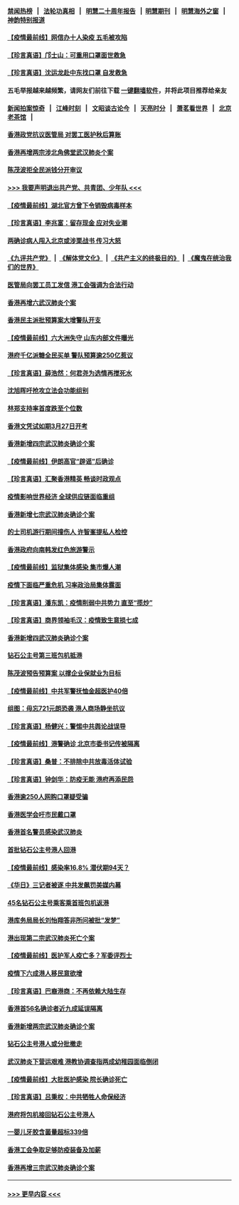 #### [禁闻热榜](热点新闻.md?=0)  &nbsp;&nbsp;|&nbsp;&nbsp; [法轮功真相](https://github.com/gfw-breaker/truth/blob/master/README.md?=0) &nbsp;&nbsp;|&nbsp;&nbsp; [明慧二十周年报告](https://github.com/gfw-breaker/mh-reports/blob/master/README.md?=0) &nbsp;&nbsp;|&nbsp;&nbsp;[明慧期刊](https://github.com/gfw-breaker/mh-qikan) &nbsp;&nbsp;|&nbsp;&nbsp; [明慧海外之窗](https://github.com/gfw-breaker/mh-news/blob/master/README.md?=0) &nbsp;&nbsp;|&nbsp;&nbsp; [神韵特别报道](https://github.com/gfw-breaker/mh-news/blob/master/shenyun.md?=0)
#### [【疫情最前线】网信办十人染疫 五毛被攻陷](../pages/nsc415/n11903757.md?t=02291232) 
#### [【珍言真语】邝士山：可重用口罩面世救急](../pages/nsc415/n11903875.md?t=02291232) 
#### [【珍言真语】沈运龙赴中东找口罩 自发救急](../pages/nsc415/n11903291.md?t=02291232) 
#### 五毛举报越来越频繁，请网友们前往下载 [一键翻墙软件](https://github.com/gfw-breaker/ssr-accounts)，并将此项目推荐给亲友
#### [新闻拍案惊奇](https://github.com/gfw-breaker/banned-news/blob/master/pages/link4.md) &nbsp;&nbsp;|&nbsp;&nbsp; [江峰时刻](https://github.com/gfw-breaker/banned-news/blob/master/pages/link4.md) &nbsp;&nbsp;|&nbsp;&nbsp; [文昭谈古论今](https://github.com/gfw-breaker/banned-news/blob/master/pages/link4.md) &nbsp;&nbsp;|&nbsp;&nbsp; [天亮时分](https://github.com/gfw-breaker/banned-news/blob/master/pages/link4.md) &nbsp;&nbsp;|&nbsp;&nbsp; [萧茗看世界](https://github.com/gfw-breaker/banned-news/blob/master/pages/link4.md) &nbsp;&nbsp;|&nbsp;&nbsp; [北京老茶馆](https://github.com/gfw-breaker/banned-news/blob/master/pages/link4.md) &nbsp;&nbsp;|&nbsp;&nbsp; 
#### [香港政党抗议医管局 对罢工医护秋后算账](../pages/nsc415/n11901746.md?t=02291232) 
#### [香港再增两宗涉北角佛堂武汉肺炎个案](../pages/nsc415/n11901737.md?t=02291232) 
#### [陈茂波拒全民派钱分开审议](../pages/nsc415/n11901672.md?t=02291232) 
#### [>>> 我要声明退出共产党、共青团、少年队 <<<](https://github.com/begood0513/goodnews/blob/master/quit/letter.md) 
#### [【疫情最前线】湖北官方曾下令销毁病毒样本](../pages/nsc415/n11901518.md?t=02291232) 
#### [【珍言真语】李兆富：留存现金 应对失业潮](../pages/nsc415/n11901448.md?t=02291232) 
#### [两确诊病人闯入北京或涉栗战书 传习大怒](../pages/nsc415/n11901180.md?t=02291232) 
#### [《九评共产党》](https://github.com/begood0513/9ping.md/blob/master/README.md) &nbsp;|&nbsp; [《解体党文化》](../../../../jtdwh.md/blob/master/README.md)  &nbsp;|&nbsp; [《共产主义的终极目的》](../../../../gczydzjmd.md/blob/master/README.md) &nbsp;|&nbsp; [《魔鬼在统治我们的世界》](../../../../mgztzwmdsj.md/blob/master/README.md) 
#### [医管局向罢工员工发信 港工会强调为合法行动](../pages/nsc415/n11898870.md?t=02291232) 
#### [香港再增六武汉肺炎个案](../pages/nsc415/n11898843.md?t=02291232) 
#### [香港民主派批预算案大增警队开支](../pages/nsc415/n11898813.md?t=02291232) 
#### [【疫情最前线】六大洲失守 山东内部文件曝光](../pages/nsc415/n11898455.md?t=02291232) 
#### [港府千亿派糖全民买单 警队预算逾250亿惹议](../pages/nsc415/n11898608.md?t=02291232) 
#### [【珍言真语】薛浩然：何君尧为选情再搅死水](../pages/nsc415/n11898269.md?t=02291232) 
#### [沈旭晖吁抢攻立法会功能组别](../pages/nsc415/n11896084.md?t=02291232) 
#### [林郑支持率首度跌至个位数](../pages/nsc415/n11896058.md?t=02291232) 
#### [香港文凭试如期3月27日开考](../pages/nsc415/n11896055.md?t=02291232) 
#### [香港新增四宗武汉肺炎确诊个案](../pages/nsc415/n11896040.md?t=02291232) 
#### [【疫情最前线】伊朗高官“辟谣”后确诊](../pages/nsc415/n11895902.md?t=02291232) 
#### [【珍言真语】汇聚香港精英 畅谈时政观点](../pages/nsc415/n11895733.md?t=02291232) 
#### [疫情影响世界经济 全球供应链面临重组](../pages/nsc415/n11895634.md?t=02291232) 
#### [香港新增七宗武汉肺炎确诊个案](../pages/nsc415/n11893498.md?t=02291232) 
#### [的士司机游行期间撞伤人 许智峯提私人检控](../pages/nsc415/n11893483.md?t=02291232) 
#### [香港政府向南韩发红色旅游警示](../pages/nsc415/n11893398.md?t=02291232) 
#### [【疫情最前线】监狱集体感染 集市爆人潮](../pages/nsc415/n11893181.md?t=02291232) 
#### [疫情下面临严重危机  习率政治局集体露面](../pages/nsc415/n11893305.md?t=02291232) 
#### [【珍言真语】潘东凯：疫情削弱中共势力 直至“揽炒”](../pages/nsc415/n11892866.md?t=02291232) 
#### [【珍言真语】商界领袖毛汉：疫情致生意损七成](../pages/nsc415/n11890348.md?t=02291232) 
#### [香港新增四武汉肺炎确诊个案](../pages/nsc415/n11890610.md?t=02291232) 
#### [钻石公主号第三班包机抵港](../pages/nsc415/n11890645.md?t=02291232) 
#### [陈茂波预告预算案 以撑企业保就业为目标](../pages/nsc415/n11890574.md?t=02291232) 
#### [【疫情最前线】中共军警抚恤金超医护40倍](../pages/nsc415/n11890458.md?t=02291232) 
#### [组图：毋忘721元朗恐袭 港人商场静坐抗议](../pages/nsc415/n11876882.md?t=02291232) 
#### [【珍言真语】杨健兴：警惕中共舆论战误导](../pages/nsc415/n11888131.md?t=02291232) 
#### [【疫情最前线】港警确诊 北京市委书记传被隔离](../pages/nsc415/n11886872.md?t=02291232) 
#### [【珍言真语】桑普：不排除中共放毒活体试验](../pages/nsc415/n11886832.md?t=02291232) 
#### [【珍言真语】钟剑华：防疫无能 港府再添民怨](../pages/nsc415/n11884504.md?t=02291232) 
#### [香港逾250人网购口罩疑受骗](../pages/nsc415/n11884388.md?t=02291232) 
#### [香港医学会吁市民戴口罩](../pages/nsc415/n11884367.md?t=02291232) 
#### [香港首名警员感染武汉肺炎](../pages/nsc415/n11884357.md?t=02291232) 
#### [首批钻石公主号港人回港](../pages/nsc415/n11884333.md?t=02291232) 
#### [【疫情最前线】感染率16.8% 潜伏期94天？](../pages/nsc415/n11884256.md?t=02291232) 
#### [《华日》三记者被逐 中共发飙罚美媒内幕](../pages/nsc415/n11884184.md?t=02291232) 
#### [45名钻石公主号乘客乘首班包机返港](../pages/nsc415/n11881770.md?t=02291232) 
#### [港库务局局长刘怡翔答非所问被批“发梦”](../pages/nsc415/n11881752.md?t=02291232) 
#### [港出现第二宗武汉肺炎死亡个案](../pages/nsc415/n11881736.md?t=02291232) 
#### [【疫情最前线】医护军人疫亡多？军委评烈士](../pages/nsc415/n11881655.md?t=02291232) 
#### [疫情下六成港人移民意欲增](../pages/nsc415/n11881699.md?t=02291232) 
#### [【珍言真语】巴裔港商：不再依赖大陆生存](../pages/nsc415/n11881126.md?t=02291232) 
#### [香港首56名确诊者近九成延误隔离](../pages/nsc415/n11879079.md?t=02291232) 
#### [香港新增两宗武汉肺炎确诊个案](../pages/nsc415/n11879064.md?t=02291232) 
#### [钻石公主号港人或分批撤走](../pages/nsc415/n11879029.md?t=02291232) 
#### [武汉肺炎下营运艰难 港教协调查指两成幼稚园面临倒闭](../pages/nsc415/n11878989.md?t=02291232) 
#### [【疫情最前线】大批医护感染 院长确诊死亡](../pages/nsc415/n11878595.md?t=02291232) 
#### [【珍言真语】吕秉权：中共牺牲人命保经济](../pages/nsc415/n11878390.md?t=02291232) 
#### [港府将包机接回钻石公主号港人](../pages/nsc415/n11876352.md?t=02291232) 
#### [一婴儿牙胶含菌量超标339倍](../pages/nsc415/n11876336.md?t=02291232) 
#### [香港工会争取足够防疫装备及加薪](../pages/nsc415/n11876313.md?t=02291232) 
#### [香港再增三宗武汉肺炎确诊个案](../pages/nsc415/n11876297.md?t=02291232) 

----
#### [ >>> 更早内容 <<< ](../indexes/nsc415-earlier.md)
